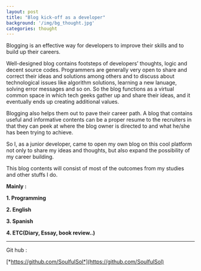 ```yaml
---
layout: post
title: "Blog kick-off as a developer"
background: '/img/bg_thought.jpg'
categories: thought
---
```



Blogging is an effective way for developers to improve their skills and to build up their careers.

Well-designed blog contains footsteps of developers’ thoughts, logic and decent source codes. Programmers are generally very open to share and correct their ideas and solutions among others and to discuss about technological issues like algorithm solutions, learning a new lanuage, solving error messages and so on. So the blog functions as a virtual common space in which tech geeks gather up and share their ideas, and it eventually ends up creating additional values.

Blogging also helps them out to pave their career path. A blog that contains useful and informative contents can be a proper resume to the recruiters in that they can peek at where the blog owner is directed to and what he/she has been trying to achieve.

So I, as a junior developer, came to open my own blog on this cool platform not only to share my ideas and thoughts, but also expand the possibility of my career building.

This blog contents will consist of most of the outcomes from my studies and other stuffs I do.



**Mainly :**

**1. Programming**

**2. English**

**3. Spanish**

**4. ETC(Diary, Essay, book review..)**



---

Git hub :

[*https://github.com/SoulfulSol*](https://github.com/SoulfulSol)